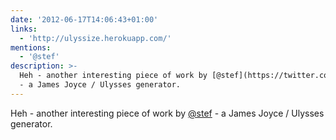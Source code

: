 ```yaml
---
date: '2012-06-17T14:06:43+01:00'
links:
  - 'http://ulyssize.herokuapp.com/'
mentions:
  - '@stef'
description: >-
  Heh - another interesting piece of work by [@stef](https://twitter.com/@stef)
  - a James Joyce / Ulysses generator.
---
```

Heh - another interesting piece of work by [@stef](https://twitter.com/@stef) - a James Joyce / Ulysses generator. 
